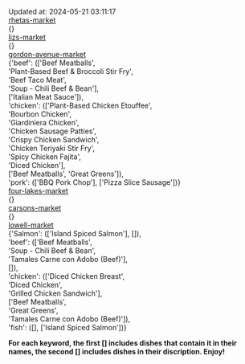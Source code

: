 Updated at: 2024-05-21 03:11:17  
[rhetas-market](https://wisc-housingdining.nutrislice.com/menu/rhetas-market/lunch/2024-05-21)  
{}  
[lizs-market](https://wisc-housingdining.nutrislice.com/menu/lizs-market/lunch/2024-05-21)  
{}  
[gordon-avenue-market](https://wisc-housingdining.nutrislice.com/menu/gordon-avenue-market/lunch/2024-05-21)  
{'beef': (['Beef Meatballs',  
           'Plant-Based Beef & Broccoli Stir Fry',  
           'Beef Taco Meat',  
           'Soup -  Chili Beef & Bean'],  
          ['Italian Meat Sauce']),  
 'chicken': (['Plant-Based Chicken Etouffee',  
              'Bourbon Chicken',  
              'Giardiniera Chicken',  
              'Chicken Sausage Patties',  
              'Crispy Chicken Sandwich',  
              'Chicken Teriyaki Stir Fry',  
              'Spicy Chicken Fajita',  
              'Diced Chicken'],  
             ['Beef Meatballs', 'Great Greens']),  
 'pork': (['BBQ Pork Chop'], ['Pizza Slice Sausage'])}  
[four-lakes-market](https://wisc-housingdining.nutrislice.com/menu/four-lakes-market/lunch/2024-05-21)  
{}  
[carsons-market](https://wisc-housingdining.nutrislice.com/menu/carsons-market/lunch/2024-05-21)  
{}  
[lowell-market](https://wisc-housingdining.nutrislice.com/menu/lowell-market/lunch/2024-05-21)  
{'Salmon': (['Island Spiced Salmon'], []),  
 'beef': (['Beef Meatballs',  
           'Soup -  Chili Beef & Bean',  
           'Tamales Carne con Adobo (Beef)'],  
          []),  
 'chicken': (['Diced Chicken Breast',  
              'Diced Chicken',  
              'Grilled Chicken Sandwich'],  
             ['Beef Meatballs',  
              'Great Greens',  
              'Tamales Carne con Adobo (Beef)']),  
 'fish': ([], ['Island Spiced Salmon'])}  
  
**For each keyword, the first [] includes dishes that contain it in their names, the second [] includes dishes in their discription. Enjoy!**  
